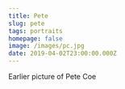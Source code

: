 ```yaml
---
title: Pete
slug: pete
tags: portraits
homepage: false
image: /images/pc.jpg
date: 2019-04-02T23:00:00.000Z
---
```

Earlier picture of Pete Coe
